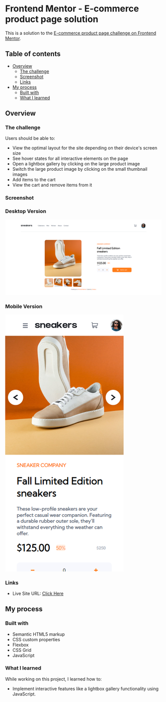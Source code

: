 # Frontend Mentor - E-commerce product page solution

This is a solution to the [E-commerce product page challenge on Frontend Mentor](https://www.frontendmentor.io/challenges/ecommerce-product-page-UPsZ9MJp6).

## Table of contents

- [Overview](#overview)
  - [The challenge](#the-challenge)
  - [Screenshot](#screenshot)
  - [Links](#links)
- [My process](#my-process)
  - [Built with](#built-with)
  - [What I learned](#what-i-learned)


## Overview

### The challenge

Users should be able to:

- View the optimal layout for the site depending on their device's screen size
- See hover states for all interactive elements on the page
- Open a lightbox gallery by clicking on the large product image
- Switch the large product image by clicking on the small thumbnail images
- Add items to the cart
- View the cart and remove items from it


### Screenshot

### Desktop Version
![](./desktop-screenshot.PNG)

### Mobile Version
![](./mobile-screenshot.PNG)


### Links

- Live Site URL: [Click Here](https://xcordeva.github.io/ecommerce-product-page-FrontendmentorChallenges)


## My process

### Built with

- Semantic HTML5 markup
- CSS custom properties
- Flexbox
- CSS Grid
- JavaScript


### What I learned

While working on this project, I learned how to:

- Implement interactive features like a lightbox gallery functionality using JavaScript.

